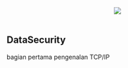 <div align="center">
  <img src="http://drive.google.com/uc?export=view&id=1mBr5BYyDOCXVXyHOw6aLuT_V3mJKKAB2"><br><br>
</div>

## DataSecurity

bagian pertama pengenalan TCP/IP
